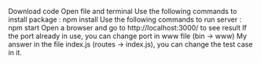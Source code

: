 Download code
Open file and terminal
Use the following commands to install package : npm install
Use the following commands to run server : npm start
Open a browser and go to http://localhost:3000/ to see result
If the port already in use, you can change port in www file (bin -> www)
My answer in the file index.js (routes -> index.js), you can change the test case in it.